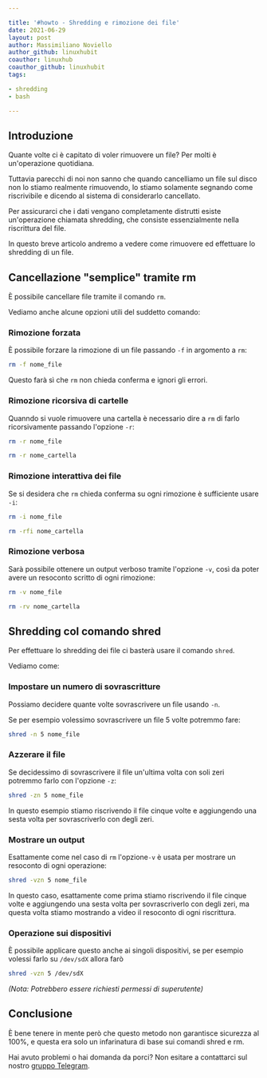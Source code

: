 ```yaml
---

title: '#howto - Shredding e rimozione dei file'
date: 2021-06-29
layout: post
author: Massimiliano Noviello
author_github: linuxhubit
coauthor: linuxhub
coauthor_github: linuxhubit
tags:

- shredding
- bash

---
```




## Introduzione

Quante volte ci è capitato di voler rimuovere un file? Per molti è un'operazione quotidiana.

Tuttavia parecchi di noi non sanno che quando cancelliamo un file sul disco non lo stiamo realmente rimuovendo, lo stiamo solamente segnando come riscrivibile e dicendo al sistema di considerarlo cancellato.

Per assicurarci che i dati vengano completamente distrutti esiste un'operazione chiamata shredding, che consiste essenzialmente nella riscrittura del file.

In questo breve articolo andremo a vedere come rimuovere ed effettuare lo shredding di un file.



## Cancellazione "semplice" tramite rm

È possibile cancellare file tramite il comando `rm`.

Vediamo anche alcune opzioni utili del suddetto comando:



### Rimozione forzata

È possibile forzare la rimozione di un file passando `-f` in argomento a `rm`:

```bash
rm -f nome_file
```

Questo farà sì che `rm` non chieda conferma e ignori gli errori.



### Rimozione ricorsiva di cartelle

Quanndo si vuole rimuovere una cartella è necessario dire a `rm` di farlo ricorsivamente passando l'opzione `-r`:

```bash
rm -r nome_file

rm -r nome_cartella
```



### Rimozione interattiva dei file

Se si desidera che `rm` chieda conferma su ogni rimozione è sufficiente usare `-i`:

```bash
rm -i nome_file

rm -rfi nome_cartella
```



### Rimozione verbosa

Sarà possibile ottenere un output verboso tramite l'opzione `-v`, così da poter avere un resoconto scritto di ogni rimozione:

```bash
rm -v nome_file 

rm -rv nome_cartella
```



## Shredding col comando shred

Per effettuare lo shredding dei file ci basterà usare il comando `shred`.

Vediamo come:



### Impostare un numero di sovrascritture

Possiamo decidere quante volte sovrascrivere un file usando `-n`.



Se per esempio volessimo sovrascrivere un file 5 volte potremmo fare:

```bash
shred -n 5 nome_file
```



### Azzerare il file

Se decidessimo di sovrascrivere il file un'ultima volta con soli zeri potremmo farlo con l'opzione `-z`:

```bash
shred -zn 5 nome_file
```

In questo esempio stiamo riscrivendo il file cinque volte e aggiungendo una sesta volta per sovrascriverlo con degli zeri.



### Mostrare un output

Esattamente come nel caso di `rm` l'opzione`-v` è usata per mostrare un resoconto di ogni operazione:

```bash
shred -vzn 5 nome_file
```

In questo caso, esattamente come prima stiamo riscrivendo il file cinque volte e aggiungendo una sesta volta per sovrascriverlo con degli zeri, ma questa volta stiamo mostrando a video il resoconto di ogni riscrittura.



### Operazione sui dispositivi

È possibile applicare questo anche ai singoli dispositivi, se per esempio volessi farlo su `/dev/sdX` allora farò

```bash
shred -vzn 5 /dev/sdX
```

*(Nota: Potrebbero essere richiesti permessi di superutente)*



## Conclusione

È bene tenere in mente però che questo metodo non garantisce sicurezza al 100%, e questa era solo un infarinatura di base sui comandi shred e rm.

Hai avuto problemi o hai domanda da porci? Non esitare a contattarci sul nostro [gruppo Telegram](https://t.me/linuxpeople).


